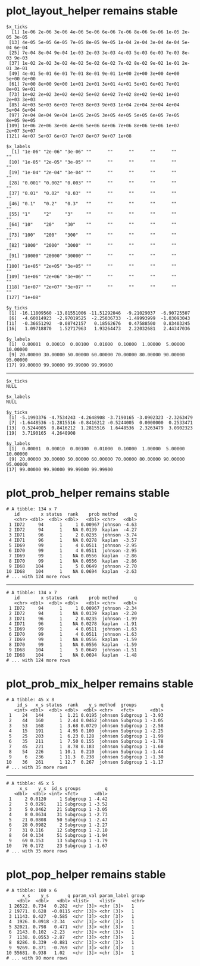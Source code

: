 # plot_layout_helper remains stable

    $x_ticks
      [1] 1e-06 2e-06 3e-06 4e-06 5e-06 6e-06 7e-06 8e-06 9e-06 1e-05 2e-05 3e-05
     [13] 4e-05 5e-05 6e-05 7e-05 8e-05 9e-05 1e-04 2e-04 3e-04 4e-04 5e-04 6e-04
     [25] 7e-04 8e-04 9e-04 1e-03 2e-03 3e-03 4e-03 5e-03 6e-03 7e-03 8e-03 9e-03
     [37] 1e-02 2e-02 3e-02 4e-02 5e-02 6e-02 7e-02 8e-02 9e-02 1e-01 2e-01 3e-01
     [49] 4e-01 5e-01 6e-01 7e-01 8e-01 9e-01 1e+00 2e+00 3e+00 4e+00 5e+00 6e+00
     [61] 7e+00 8e+00 9e+00 1e+01 2e+01 3e+01 4e+01 5e+01 6e+01 7e+01 8e+01 9e+01
     [73] 1e+02 2e+02 3e+02 4e+02 5e+02 6e+02 7e+02 8e+02 9e+02 1e+03 2e+03 3e+03
     [85] 4e+03 5e+03 6e+03 7e+03 8e+03 9e+03 1e+04 2e+04 3e+04 4e+04 5e+04 6e+04
     [97] 7e+04 8e+04 9e+04 1e+05 2e+05 3e+05 4e+05 5e+05 6e+05 7e+05 8e+05 9e+05
    [109] 1e+06 2e+06 3e+06 4e+06 5e+06 6e+06 7e+06 8e+06 9e+06 1e+07 2e+07 3e+07
    [121] 4e+07 5e+07 6e+07 7e+07 8e+07 9e+07 1e+08
    
    $x_labels
      [1] "1e-06" "2e-06" "3e-06" ""      ""      ""      ""      ""      ""     
     [10] "1e-05" "2e-05" "3e-05" ""      ""      ""      ""      ""      ""     
     [19] "1e-04" "2e-04" "3e-04" ""      ""      ""      ""      ""      ""     
     [28] "0.001" "0.002" "0.003" ""      ""      ""      ""      ""      ""     
     [37] "0.01"  "0.02"  "0.03"  ""      ""      ""      ""      ""      ""     
     [46] "0.1"   "0.2"   "0.3"   ""      ""      ""      ""      ""      ""     
     [55] "1"     "2"     "3"     ""      ""      ""      ""      ""      ""     
     [64] "10"    "20"    "30"    ""      ""      ""      ""      ""      ""     
     [73] "100"   "200"   "300"   ""      ""      ""      ""      ""      ""     
     [82] "1000"  "2000"  "3000"  ""      ""      ""      ""      ""      ""     
     [91] "10000" "20000" "30000" ""      ""      ""      ""      ""      ""     
    [100] "1e+05" "2e+05" "3e+05" ""      ""      ""      ""      ""      ""     
    [109] "1e+06" "2e+06" "3e+06" ""      ""      ""      ""      ""      ""     
    [118] "1e+07" "2e+07" "3e+07" ""      ""      ""      ""      ""      ""     
    [127] "1e+08"
    
    $y_ticks
     [1] -16.11809560 -13.81551006 -11.51292046  -9.21029037  -6.90725507
     [6]  -4.60014923  -2.97019525  -2.25036733  -1.49993999  -1.03093043
    [11]  -0.36651292  -0.08742157   0.18562676   0.47588500   0.83403245
    [16]   1.09718870   1.52717963   1.93264473   2.22032681   2.44347036
    
    $y_labels
     [1]  0.00001  0.00010  0.00100  0.01000  0.10000  1.00000  5.00000 10.00000
     [9] 20.00000 30.00000 50.00000 60.00000 70.00000 80.00000 90.00000 95.00000
    [17] 99.00000 99.90000 99.99000 99.99900
    

---

    $x_ticks
    NULL
    
    $x_labels
    NULL
    
    $y_ticks
     [1] -5.1993376 -4.7534243 -4.2648908 -3.7190165 -3.0902323 -2.3263479
     [7] -1.6448536 -1.2815516 -0.8416212 -0.5244005  0.0000000  0.2533471
    [13]  0.5244005  0.8416212  1.2815516  1.6448536  2.3263479  3.0902323
    [19]  3.7190165  4.2648908
    
    $y_labels
     [1]  0.00001  0.00010  0.00100  0.01000  0.10000  1.00000  5.00000 10.00000
     [9] 20.00000 30.00000 50.00000 60.00000 70.00000 80.00000 90.00000 95.00000
    [17] 99.00000 99.90000 99.99000 99.99900
    

# plot_prob_helper remains stable

    # A tibble: 134 x 7
       id        x status  rank    prob method      q
       <chr> <dbl>  <dbl> <dbl>   <dbl> <chr>   <dbl>
     1 ID72     94      1     1 0.00967 johnson -4.63
     2 ID72     94      1    NA 0.0139  kaplan  -4.27
     3 ID71     96      1     2 0.0235  johnson -3.74
     4 ID71     96      1    NA 0.0278  kaplan  -3.57
     5 ID69     99      1     4 0.0511  johnson -2.95
     6 ID70     99      1     4 0.0511  johnson -2.95
     7 ID69     99      1    NA 0.0556  kaplan  -2.86
     8 ID70     99      1    NA 0.0556  kaplan  -2.86
     9 ID68    104      1     5 0.0649  johnson -2.70
    10 ID68    104      1    NA 0.0694  kaplan  -2.63
    # ... with 124 more rows

---

    # A tibble: 134 x 7
       id        x status  rank    prob method      q
       <chr> <dbl>  <dbl> <dbl>   <dbl> <chr>   <dbl>
     1 ID72     94      1     1 0.00967 johnson -2.34
     2 ID72     94      1    NA 0.0139  kaplan  -2.20
     3 ID71     96      1     2 0.0235  johnson -1.99
     4 ID71     96      1    NA 0.0278  kaplan  -1.91
     5 ID69     99      1     4 0.0511  johnson -1.63
     6 ID70     99      1     4 0.0511  johnson -1.63
     7 ID69     99      1    NA 0.0556  kaplan  -1.59
     8 ID70     99      1    NA 0.0556  kaplan  -1.59
     9 ID68    104      1     5 0.0649  johnson -1.51
    10 ID68    104      1    NA 0.0694  kaplan  -1.48
    # ... with 124 more rows

# plot_prob_mix_helper remains stable

    # A tibble: 45 x 8
        id_s   x_s status  rank    y_s method  groups         q
       <int> <dbl>  <dbl> <dbl>  <dbl> <chr>   <fct>      <dbl>
     1    24   144      1  1.21 0.0195 johnson Subgroup 1 -3.93
     2    44   160      1  2.44 0.0462 johnson Subgroup 1 -3.05
     3    53   168      1  3.68 0.0729 johnson Subgroup 1 -2.58
     4    15   191      1  4.95 0.100  johnson Subgroup 1 -2.25
     5    25   203      1  6.23 0.128  johnson Subgroup 1 -1.99
     6    35   211      1  7.50 0.155  johnson Subgroup 1 -1.78
     7    45   221      1  8.78 0.183  johnson Subgroup 1 -1.60
     8    54   226      1 10.1  0.210  johnson Subgroup 1 -1.44
     9     6   236      1 11.3  0.238  johnson Subgroup 1 -1.30
    10    36   261      1 12.7  0.267  johnson Subgroup 1 -1.17
    # ... with 35 more rows

---

    # A tibble: 45 x 5
         x_s    y_s  id_s groups         q
       <dbl>  <dbl> <int> <fct>      <dbl>
     1     2 0.0120     1 Subgroup 1 -4.42
     2     3 0.0291    11 Subgroup 1 -3.52
     3     5 0.0462    21 Subgroup 1 -3.05
     4     8 0.0634    31 Subgroup 1 -2.73
     5    21 0.0808    50 Subgroup 1 -2.47
     6    28 0.0982     2 Subgroup 1 -2.27
     7    31 0.116     12 Subgroup 1 -2.10
     8    64 0.134     51 Subgroup 1 -1.94
     9    69 0.153     13 Subgroup 1 -1.79
    10    76 0.172     23 Subgroup 1 -1.67
    # ... with 35 more rows

# plot_pop_helper remains stable

    # A tibble: 100 x 6
          x_s    y_s       q param_val param_label group
        <dbl>  <dbl>   <dbl> <list>    <list>      <chr>
     1 26522. 0.734   0.282  <chr [3]> <chr [3]>   1    
     2 19771. 0.628  -0.0115 <chr [3]> <chr [3]>   1    
     3 11143. 0.427  -0.585  <chr [3]> <chr [3]>   1    
     4  1926. 0.0918 -2.34   <chr [3]> <chr [3]>   1    
     5 32021. 0.798   0.471  <chr [3]> <chr [3]>   1    
     6  2143. 0.102  -2.23   <chr [3]> <chr [3]>   1    
     7  1138. 0.0553 -2.87   <chr [3]> <chr [3]>   1    
     8  8286. 0.339  -0.881  <chr [3]> <chr [3]>   1    
     9  9269. 0.371  -0.769  <chr [3]> <chr [3]>   1    
    10 55681. 0.938   1.02   <chr [3]> <chr [3]>   1    
    # ... with 90 more rows

